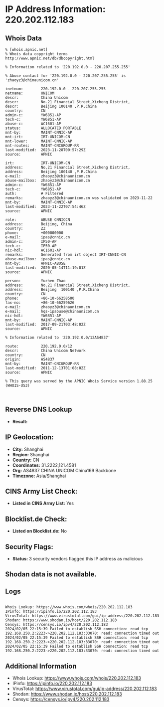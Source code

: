 # IP Address Information: 220.202.112.183

## Whois Data
```
% [whois.apnic.net]
% Whois data copyright terms    http://www.apnic.net/db/dbcopyright.html

% Information related to '220.192.0.0 - 220.207.255.255'

% Abuse contact for '220.192.0.0 - 220.207.255.255' is 'zhaoyz3@chinaunicom.cn'

inetnum:        220.192.0.0 - 220.207.255.255
netname:        UNICOM
descr:          China Unicom
descr:          No.21 Financial Street,Xicheng District,
descr:          Beijing 100140 ,P.R.China
country:        CN
admin-c:        YW6851-AP
tech-c:         YW6851-AP
abuse-c:        AC1601-AP
status:         ALLOCATED PORTABLE
mnt-by:         MAINT-CNNIC-AP
mnt-irt:        IRT-UNICOM-CN
mnt-lower:      MAINT-CNNIC-AP
mnt-routes:     MAINT-CNCGROUP-RR
last-modified:  2023-11-28T00:57:29Z
source:         APNIC

irt:            IRT-UNICOM-CN
address:        No.21 Financial Street,Xicheng District,
address:        Beijing 100140 ,P.R.China
e-mail:         zhaoyz3@chinaunicom.cn
abuse-mailbox:  zhaoyz3@chinaunicom.cn
admin-c:        YW6851-AP
tech-c:         YW6851-AP
auth:           # Filtered
remarks:        zhaoyz3@chinaunicom.cn was validated on 2023-11-22
mnt-by:         MAINT-CNNIC-AP
last-modified:  2023-11-22T07:54:46Z
source:         APNIC

role:           ABUSE CNNICCN
address:        Beijing, China
country:        ZZ
phone:          +000000000
e-mail:         ipas@cnnic.cn
admin-c:        IP50-AP
tech-c:         IP50-AP
nic-hdl:        AC1601-AP
remarks:        Generated from irt object IRT-CNNIC-CN
abuse-mailbox:  ipas@cnnic.cn
mnt-by:         APNIC-ABUSE
last-modified:  2020-05-14T11:19:01Z
source:         APNIC

person:         Yuzhen Zhao
address:        No.21 Financial Street,Xicheng District,
address:        Beijing  100140 ,P.R.China
country:        CN
phone:          +86-10-66258500
fax-no:         +86-10-66259626
e-mail:         zhaoyz3@chinaunicom.cn
e-mail:         hqs-ipabuse@chinaunicom.cn
nic-hdl:        YW6851-AP
mnt-by:         MAINT-CNNIC-AP
last-modified:  2017-09-21T03:48:02Z
source:         APNIC

% Information related to '220.192.0.0/12AS4837'

route:          220.192.0.0/12
descr:          China Unicom Network
country:        CN
origin:         AS4837
mnt-by:         MAINT-CNCGROUP-RR
last-modified:  2011-12-13T01:08:02Z
source:         APNIC

% This query was served by the APNIC Whois Service version 1.88.25 (WHOIS-US3)



```
## Reverse DNS Lookup
- **Result:** 

## IP Geolocation:
- **City:** Shanghai
- **Region:** Shanghai
- **Country:** CN
- **Coordinates:** 31.2222,121.4581
- **Org:** AS4837 CHINA UNICOM China169 Backbone
- **Timezone:** Asia/Shanghai

## CINS Army List Check:
- **Listed in CINS Army List:** 
Yes

## Blocklist.de Check:
- **Listed on Blocklist.de:** 
No

## Security Flags:
- **Status:** 3 security vendors flagged this IP address as malicious

## Shodan data is not available.

## Logs
```

Whois Lookup: https://www.whois.com/whois/220.202.112.183
IPinfo: https://ipinfo.io/220.202.112.183
VirusTotal: https://www.virustotal.com/gui/ip-address/220.202.112.183
Shodan: https://www.shodan.io/host/220.202.112.183
Censys: https://censys.io/ipv4/220.202.112.183
2024/02/05 22:15:39 Failed to establish SSH connection: read tcp 192.168.250.2:2223->220.202.112.183:33070: read: connection timed out
2024/02/05 22:15:39 Failed to establish SSH connection: read tcp 192.168.250.2:2223->220.202.112.183:33070: read: connection timed out
2024/02/05 22:15:39 Failed to establish SSH connection: read tcp 192.168.250.2:2223->220.202.112.183:33070: read: connection timed out

```
## Additional Information
- Whois Lookup: https://www.whois.com/whois/220.202.112.183
- IPinfo: https://ipinfo.io/220.202.112.183
- VirusTotal: https://www.virustotal.com/gui/ip-address/220.202.112.183
- Shodan: https://www.shodan.io/host/220.202.112.183
- Censys: https://censys.io/ipv4/220.202.112.183

